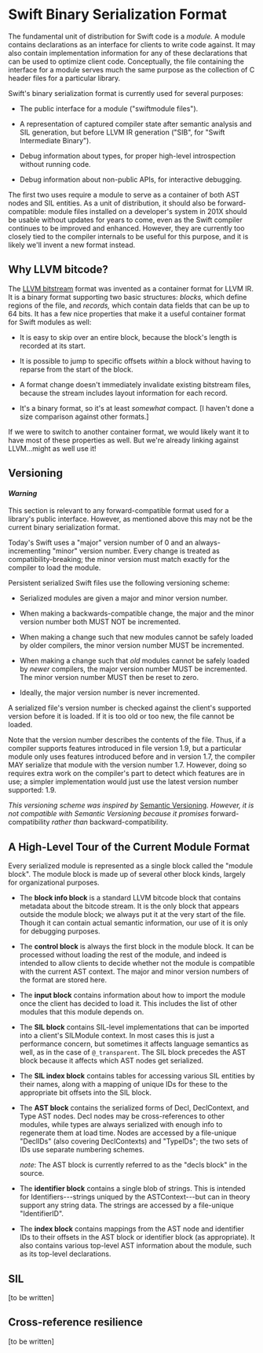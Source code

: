 # Swift Binary Serialization Format

The fundamental unit of distribution for Swift code is a *module.* A module
contains declarations as an interface for clients to write code against. It may
also contain implementation information for any of these declarations that can
be used to optimize client code. Conceptually, the file containing the
interface for a module serves much the same purpose as the collection of C
header files for a particular library.

Swift's binary serialization format is currently used for several purposes:

- The public interface for a module ("swiftmodule files").

- A representation of captured compiler state after semantic analysis and SIL
  generation, but before LLVM IR generation ("SIB", for "Swift Intermediate
  Binary").

- Debug information about types, for proper high-level introspection without
  running code.

- Debug information about non-public APIs, for interactive debugging.

The first two uses require a module to serve as a container of both AST nodes
and SIL entities. As a unit of distribution, it should also be
forward-compatible: module files installed on a developer's system in 201X
should be usable without updates for years to come, even as the Swift compiler
continues to be improved and enhanced. However, they are currently too closely
tied to the compiler internals to be useful for this purpose, and it is likely
we'll invent a new format instead.


## Why LLVM bitcode?

The [LLVM bitstream](http://llvm.org/docs/BitCodeFormat.html) format was
invented as a container format for LLVM IR. It is a binary format supporting
two basic structures: *blocks,* which define regions of the file, and
*records,* which contain data fields that can be up to 64 bits. It has a few
nice properties that make it a useful container format for Swift modules as
well:

- It is easy to skip over an entire block, because the block's length is
  recorded at its start.

- It is possible to jump to specific offsets *within* a block without having to
  reparse from the start of the block.

- A format change doesn't immediately invalidate existing bitstream files,
  because the stream includes layout information for each record.

- It's a binary format, so it's at least *somewhat* compact. [I haven't done a
  size comparison against other formats.]

If we were to switch to another container format, we would likely want it to
have most of these properties as well. But we're already linking against
LLVM...might as well use it!


## Versioning

#### _Warning_

  This section is relevant to any forward-compatible format used for a
  library's public interface. However, as mentioned above this may not be
  the current binary serialization format.

  Today's Swift uses a "major" version number of 0 and an always-incrementing
  "minor" version number. Every change is treated as compatibility-breaking;
  the minor version must match exactly for the compiler to load the module.

Persistent serialized Swift files use the following versioning scheme:

- Serialized modules are given a major and minor version number.

- When making a backwards-compatible change, the major and the minor version
  number both MUST NOT be incremented.

- When making a change such that new modules cannot be safely loaded by older
  compilers, the minor version number MUST be incremented.

- When making a change such that *old* modules cannot be safely loaded by
  *newer* compilers, the major version number MUST be incremented. The minor
  version number MUST then be reset to zero.

- Ideally, the major version number is never incremented.

A serialized file's version number is checked against the client's supported
version before it is loaded. If it is too old or too new, the file cannot be
loaded.

Note that the version number describes the contents of the file. Thus, if a
compiler supports features introduced in file version 1.9, but a particular
module only uses features introduced before and in version 1.7, the compiler
MAY serialize that module with the version number 1.7. However, doing so
requires extra work on the compiler's part to detect which features are in use;
a simpler implementation would just use the latest version number supported:
1.9.

*This versioning scheme was inspired by* [Semantic Versioning](http://semver.org). *However, it is not compatible with Semantic Versioning
because it promises* forward-compatibility *rather than* backward-compatibility.


## A High-Level Tour of the Current Module Format

Every serialized module is represented as a single block called the "module
block". The module block is made up of several other block kinds, largely for
organizational purposes.

- The **block info block** is a standard LLVM bitcode block that contains
  metadata about the bitcode stream. It is the only block that appears outside
  the module block; we always put it at the very start of the file. Though it
  can contain actual semantic information, our use of it is only for debugging
  purposes.

- The **control block** is always the first block in the module block. It can
  be processed without loading the rest of the module, and indeed is intended
  to allow clients to decide whether not the module is compatible with the
  current AST context. The major and minor version numbers of the format are
  stored here.

- The **input block** contains information about how to import the module once
  the client has decided to load it. This includes the list of other modules
  that this module depends on.

- The **SIL block** contains SIL-level implementations that can be imported
  into a client's SILModule context. In most cases this is just a performance
  concern, but sometimes it affects language semantics as well, as in the case
  of `@_transparent`. The SIL block precedes the AST block because it affects
  which AST nodes get serialized.

- The **SIL index block** contains tables for accessing various SIL entities by
  their names, along with a mapping of unique IDs for these to the appropriate
  bit offsets into the SIL block.

- The **AST block** contains the serialized forms of Decl, DeclContext, and
  Type AST nodes. Decl nodes may be cross-references to other modules, while
  types are always serialized with enough info to regenerate them at load time.
  Nodes are accessed by a file-unique "DeclIDs" (also covering DeclContexts)
  and "TypeIDs"; the two sets of IDs use separate numbering schemes.

  _note_: The AST block is currently referred to as the "decls block" in the source.

- The **identifier block** contains a single blob of strings. This is intended
  for Identifiers---strings uniqued by the ASTContext---but can in theory
  support any string data. The strings are accessed by a file-unique
  "IdentifierID".

- The **index block** contains mappings from the AST node and identifier IDs to
  their offsets in the AST block or identifier block (as appropriate). It also
  contains various top-level AST information about the module, such as its
  top-level declarations.


## SIL

[to be written]


## Cross-reference resilience

[to be written]
